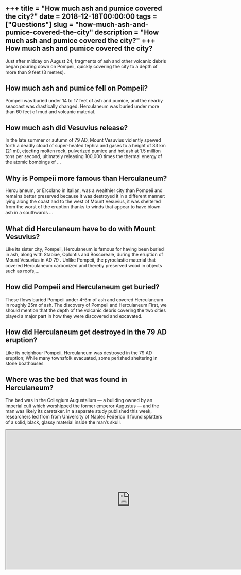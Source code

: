 +++
title = "How much ash and pumice covered the city?"
date = 2018-12-18T00:00:00
tags = ["Questions"]
slug = "how-much-ash-and-pumice-covered-the-city"
description = "How much ash and pumice covered the city?"
+++
How much ash and pumice covered the city?
-----------------------------------------

Just after midday on August 24, fragments of ash and other volcanic debris began pouring down on Pompeii, quickly covering the city to a depth of more than 9 feet (3 metres).

How much ash and pumice fell on Pompeii?
----------------------------------------

Pompeii was buried under 14 to 17 feet of ash and pumice, and the nearby seacoast was drastically changed. Herculaneum was buried under more than 60 feet of mud and volcanic material.

How much ash did Vesuvius release?
----------------------------------

In the late summer or autumn of 79 AD, Mount Vesuvius violently spewed forth a deadly cloud of super-heated tephra and gases to a height of 33 km (21 mi), ejecting molten rock, pulverized pumice and hot ash at 1.5 million tons per second, ultimately releasing 100,000 times the thermal energy of the atomic bombings of …

Why is Pompeii more famous than Herculaneum?
--------------------------------------------

Herculaneum, or Ercolano in Italian, was a wealthier city than Pompeii and remains better preserved because it was destroyed it in a different manner: lying along the coast and to the west of Mount Vesuvius, it was sheltered from the worst of the eruption thanks to winds that appear to have blown ash in a southwards …

What did Herculaneum have to do with Mount Vesuvius?
----------------------------------------------------

Like its sister city, Pompeii, Herculaneum is famous for having been buried in ash, along with Stabiae, Oplontis and Boscoreale, during the eruption of Mount Vesuvius in AD 79 . Unlike Pompeii, the pyroclastic material that covered Herculaneum carbonized and thereby preserved wood in objects such as roofs,…

How did Pompeii and Herculaneum get buried?
-------------------------------------------

These flows buried Pompeii under 4-6m of ash and covered Herculaneum in roughly 25m of ash. The discovery of Pompeii and Herculaneum First, we should mention that the depth of the volcanic debris covering the two cities played a major part in how they were discovered and excavated.

How did Herculaneum get destroyed in the 79 AD eruption?
--------------------------------------------------------

Like its neighbour Pompeii, Herculaneum was destroyed in the 79 AD eruption; While many townsfolk evacuated, some perished sheltering in stone boathouses

Where was the bed that was found in Herculaneum?
------------------------------------------------

The bed was in the Collegium Augustalium — a building owned by an imperial cult which worshipped the former emperor Augustus — and the man was likely its caretaker. In a separate study published this week, researchers led from from University of Naples Federico II found splatters of a solid, black, glassy material inside the man’s skull.

<iframe allow="accelerometer; autoplay; clipboard-write; encrypted-media; gyroscope; picture-in-picture" allowfullscreen="" class="__youtube_prefs__  epyt-is-override  no-lazyload" data-no-lazy="1" data-origheight="433" data-origwidth="770" data-skipgform_ajax_framebjll="" height="433" id="_ytid_17058" loading="lazy" src="https://www.youtube.com/embed/FlOx_UNtyZc?enablejsapi=1&autoplay=0&cc_load_policy=0&cc_lang_pref=&iv_load_policy=1&loop=0&modestbranding=0&rel=1&fs=1&playsinline=0&autohide=2&theme=dark&color=red&controls=1&" title="YouTube player" width="770"></iframe>